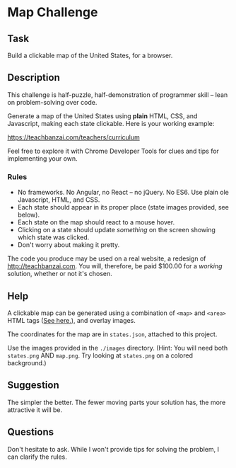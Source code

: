 # Map Challenge

## Task

Build a clickable map of the United States, for a browser.

## Description

This challenge is half-puzzle, half-demonstration of programmer skill – lean on problem-solving over code.

Generate a map of the United States using **plain** HTML, CSS, and Javascript, making each state clickable. Here is your working example:

https://teachbanzai.com/teachers/curriculum

Feel free to explore it with Chrome Developer Tools for clues and tips for implementing your own.

### Rules

* No frameworks. No Angular, no React – no jQuery. No ES6. Use plain ole Javascript, HTML, and CSS.
* Each state should appear in its proper place (state images provided, see below).
* Each state on the map should react to a mouse hover.
* Clicking on a state should update _something_ on the screen showing which state was clicked.
* Don't worry about making it pretty.

The code you produce may be used on a real website, a redesign of http://teachbanzai.com. You will, therefore, be paid $100.00 for a _working_ solution, whether or not it's chosen.

## Help

A clickable map can be generated using a combination of `<map>` and `<area>` HTML tags ([See here.](http://www.w3schools.com/tags/tag_area.asp)), and overlay images.

The coordinates for the map are in `states.json`, attached to this project.

Use the images provided in the `./images` directory. (Hint: You will need both `states.png` AND `map.png`. Try looking at `states.png` on a colored background.)

## Suggestion

The simpler the better. The fewer moving parts your solution has, the more attractive it will be.

## Questions

Don't hesitate to ask. While I won't provide tips for solving the problem, I can clarify the rules.
